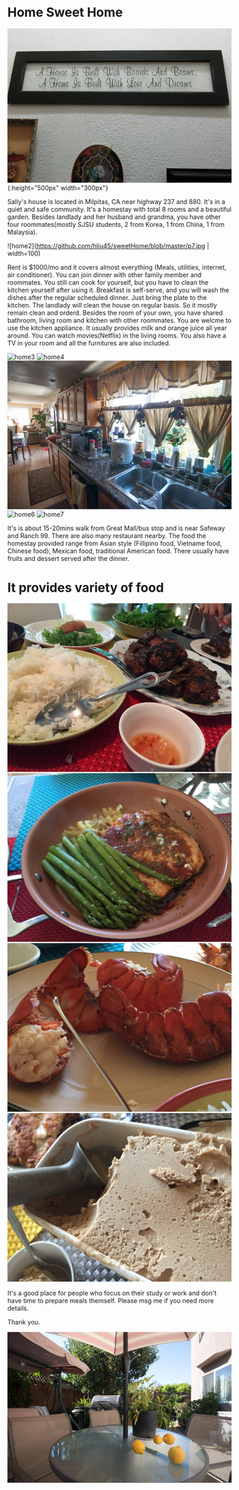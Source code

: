 # Home Sweet Home

![Home Sweet Home](https://github.com/hliu45/sweetHome/blob/master/CIMG2440.JPG){:height="500px" width="300px"}

Sally's house is located in Milpitas, CA near highway 237 and 880. It's in a quiet and safe community. It's a homestay with total 8 rooms and a beautiful garden. Besides landlady and her husband and grandma, you have other four roommates(mostly SJSU students, 2 from Korea, 1 from China, 1 from Malaysia).

![home2](https://github.com/hliu45/sweetHome/blob/master/p7.jpg | width=100)

Rent is $1000/mo and it covers almost everything (Meals, utilities, internet, air conditioner). You can join dinner with other family member and roommates. You still can cook for yourself, but you have to clean the kitchen yourself after using it. Breakfast is self-serve, and you will wash the dishes after the regular scheduled dinner. Just bring the plate to the kitchen. The landlady will clean the house on regular basis. So it mostly remain clean and orderd. Besides the room of your own, you have shared bathroom, living room and kitchen with other roommates. You are welcme to use the kitchen appliance. It usually provides milk and orange juice all year around. You can watch movies(Netflix) in the living rooms. You also have a TV in your room and all the furnitures are also included. 

![home3](https://github.com/hliu45/sweetHome/blob/master/r1.jpg) 
![home4](https://github.com/hliu45/sweetHome/blob/master/r2.jpg) 
![home5](https://github.com/hliu45/sweetHome/blob/master/r3.jpg) 
![home6](https://github.com/hliu45/sweetHome/blob/master/r4.jpg) 
![home7](https://github.com/hliu45/sweetHome/blob/master/r5.jpg)

It's is about 15-20mins walk from Great Mall/bus stop and is near Safeway and Ranch 99. There are also many restaurant nearby. The food the homestay provided range from Asian style (Fillipino food, Vietname food, Chinese food), Mexican food, traditional American food. There usually have fruits and dessert served after the dinner.

# It provides variety of food
![food1](https://github.com/hliu45/sweetHome/blob/master/f1.jpg)
![food2](https://github.com/hliu45/sweetHome/blob/master/f2.jpg)
![food3](https://github.com/hliu45/sweetHome/blob/master/f4.jpg)
![food4](https://github.com/hliu45/sweetHome/blob/master/f5.jpg)

It's a good place for people who focus on their study or work and don't have time to prepare meals themself. Please msg me if you need more details.

Thank you.

![hom45](https://github.com/hliu45/sweetHome/blob/master/p6.jpg)
